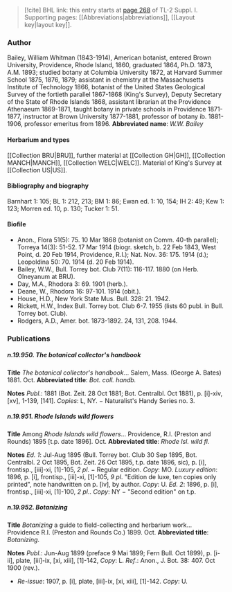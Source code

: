 > [!cite] BHL link: this entry starts at [page 268](https://www.biodiversitylibrary.org/page/33264995) of TL-2 Suppl. I.
> Supporting pages: [[Abbreviations|abbreviations]], [[Layout key|layout key]].

### Author

Bailey, William Whitman (1843-1914), American botanist, entered Brown University, Providence, Rhode Island, 1860, graduated 1864, Ph.D. 1873, A.M. 1893; studied botany at Columbia University 1872, at Harvard Summer School 1875, 1876, 1879; assistant in chemistry at the Massachusetts Institute of Technology 1866, botanist of the United States Geological Survey of the fortieth parallel 1867-1868 (King's Survey), Deputy Secretary of the State of Rhode Islands 1868, assistant librarian at the Providence Athenaeum 1869-1871, taught botany in private schools in Providence 1871-1877, instructor at Brown University 1877-1881, professor of botany ib. 1881-1906, professor emeritus from 1896. 
**Abbreviated name**: *W.W. Bailey*

#### Herbarium and types

[[Collection BRU|BRU]], further material at [[Collection GH|GH]], [[Collection MANCH|MANCH]], [[Collection WELC|WELC]]. Material of King's Survey at [[Collection US|US]].

#### Bibliography and biography

Barnhart 1: 105; BL 1: 212, 213; BM 1: 86; Ewan ed. 1: 10, 154; IH 2: 49; Kew 1: 123; Morren ed. 10, p. 130; Tucker 1: 51.

#### Biofile

- Anon., Flora 51(5): 75. 10 Mar 1868 (botanist on Comm. 40-th parallel); Torreya 14(3): 51-52. 17 Mar 1914 (biogr. sketch, b. 22 Feb 1843, West Point, d. 20 Feb 1914, Providence, R.I.); Nat. Nov. 36: 175. 1914 (d.); Leopoldina 50: 70. 1914 (d. 20 Feb 1914).
- Bailey, W.W., Bull. Torrey bot. Club 7(11): 116-117. 1880 (on Herb. Olneyanum at BRU).
- Day, M.A., Rhodora 3: 69. 1901 (herb.).
- Deane, W., Rhodora 16: 97-101. 1914 (obit.).
- House, H.D., New York State Mus. Bull. 328: 21. 1942.
- Rickett, H.W., Index Bull. Torrey bot. Club 6-7. 1955 (lists 60 publ. in Bull. Torrey bot. Club).
- Rodgers, A.D., Amer. bot. 1873-1892. 24, 131, 208. 1944.

### Publications

##### n.19.950. The botanical collector's handbook

**Title**
*The botanical collector's handbook*... Salem, Mass. (George A. Bates) 1881. Oct.
**Abbreviated title**: *Bot. coll. handb.*

**Notes**
*Publ*.: 1881 (Bot. Zeit. 28 Oct 1881; Bot. Centralbl. Oct 1881), p. \[i\]-xiv, \[xv\], 1-139, \[141\].
*Copies*: L, NY. − Naturalist's Handy Series no. 3.

##### n.19.951. Rhode Islands wild flowers

**Title**
Among *Rhode Islands wild flowers*... Providence, R.I. (Preston and Rounds) 1895 \[t.p. date 1896\]. Oct.
**Abbreviated title**: *Rhode Isl. wild fl.*

**Notes**
*Ed. 1*: Jul-Aug 1895 (Bull. Torrey bot. Club 30 Sep 1895, Bot. Centralbl. 2 Oct 1895, Bot. Zeit. 26 Oct 1895, t.p. date 1896, sic), p. \[i\], frontisp., \[iii\]-xi, \[1\]-105, *2 pl*. − Regular edition. *Copy*: MO.
*Luxury edition*: 1896, p. \[i\], frontisp., \[iii\]-xi, \[1\]-105, *9 pl*. "Edition de luxe, ten copies only printed", note handwritten on p. \[iv\], by author. *Copy*: U.
*Ed. 2*: 1896, p. \[i\], frontisp., \[iii\]-xi, \[1\]-100, *2 pl*.. *Copy*: NY − "Second edition" on t.p.

##### n.19.952. Botanizing

**Title**
*Botanizing* a guide to field-collecting and herbarium work... Providence R.I. (Preston and Rounds Co.) 1899. Oct.
**Abbreviated title**: *Botanizing*.

**Notes**
*Publ*.: Jun-Aug 1899 (preface 9 Mai 1899; Fern Bull. Oct 1899), p. \[i-ii\], plate, \[iii\]-ix, \[xi, xiii\], \[1\]-142, *Copy*: L.
*Ref*.: Anon., J. Bot. 38: 407. Oct 1900 (rev.).
- *Re-issue*: 1907, p. \[i\], plate, \[iii\]-ix, \[xi, xiii\], \[1\]-142. *Copy*: U.

